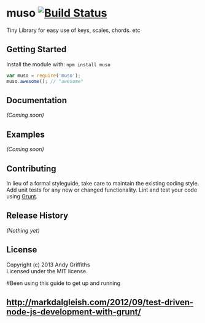 # muso [![Build Status](https://secure.travis-ci.org/AndyGriff/muso.png?branch=master)](http://travis-ci.org/AndyGriff/muso)

Tiny Library for easy use of keys, scales, chords. etc

## Getting Started
Install the module with: `npm install muso`

```javascript
var muso = require('muso');
muso.awesome(); // "awesome"
```

## Documentation
_(Coming soon)_

## Examples
_(Coming soon)_

## Contributing
In lieu of a formal styleguide, take care to maintain the existing coding style. Add unit tests for any new or changed functionality. Lint and test your code using [Grunt](http://gruntjs.com/).

## Release History
_(Nothing yet)_

## License
Copyright (c) 2013 Andy Griffiths  
Licensed under the MIT license.

#Been using this guide to get up and running
## http://markdalgleish.com/2012/09/test-driven-node-js-development-with-grunt/
